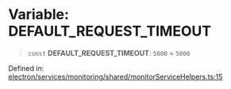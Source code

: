 # Variable: DEFAULT\_REQUEST\_TIMEOUT

> `const` **DEFAULT\_REQUEST\_TIMEOUT**: `5000` = `5000`

Defined in: [electron/services/monitoring/shared/monitorServiceHelpers.ts:15](https://github.com/Nick2bad4u/Uptime-Watcher/blob/main/electron/services/monitoring/shared/monitorServiceHelpers.ts#L15)
